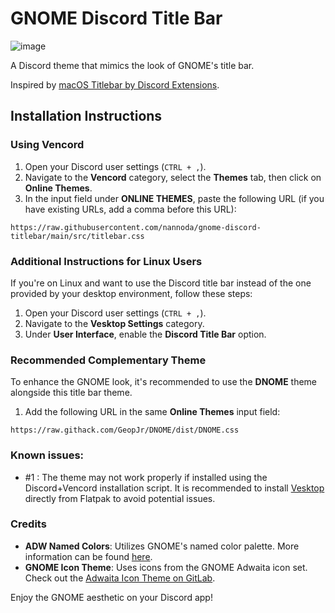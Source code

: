 # GNOME Discord Title Bar

![image](https://github.com/user-attachments/assets/792ea683-ad49-47cc-8bad-1a6ccfc4e22e)


A Discord theme that mimics the look of GNOME's title bar.

Inspired by [macOS Titlebar by Discord Extensions](https://github.com/discord-extensions/macos-titlebar).

## Installation Instructions

### Using Vencord

1. Open your Discord user settings (`CTRL + ,`).
2. Navigate to the **Vencord** category, select the **Themes** tab, then click on **Online Themes**.
3. In the input field under **ONLINE THEMES**, paste the following URL (if you have existing URLs, add a comma before this URL):

```
https://raw.githubusercontent.com/nannoda/gnome-discord-titlebar/main/src/titlebar.css
```

### Additional Instructions for Linux Users

If you're on Linux and want to use the Discord title bar instead of the one provided by your desktop environment, follow these steps:

1. Open your Discord user settings (`CTRL + ,`).
2. Navigate to the **Vesktop Settings** category. 
3. Under **User Interface**, enable the **Discord Title Bar** option.

### Recommended Complementary Theme

To enhance the GNOME look, it's recommended to use the **DNOME** theme alongside this title bar theme. 

1. Add the following URL in the same **Online Themes** input field:

```
https://raw.githack.com/GeopJr/DNOME/dist/DNOME.css
```

### Known issues:
- #1 : The theme may not work properly if installed using the Discord+Vencord installation script. It is recommended to install [Vesktop](https://flathub.org/apps/dev.vencord.Vesktop) directly from Flatpak to avoid potential issues. 

### Credits

- **ADW Named Colors**: Utilizes GNOME's named color palette. More information can be found [here](https://gnome.pages.gitlab.gnome.org/libadwaita/doc/1.5/named-colors.html).
- **GNOME Icon Theme**: Uses icons from the GNOME Adwaita icon set. Check out the [Adwaita Icon Theme on GitLab](https://gitlab.gnome.org/GNOME/adwaita-icon-theme).

Enjoy the GNOME aesthetic on your Discord app!
